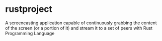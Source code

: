 # rustproject
A screencasting application capable of continuously  grabbing the content of the screen (or a portion of it) and stream it to a set of peers with Rust Programming Language 
